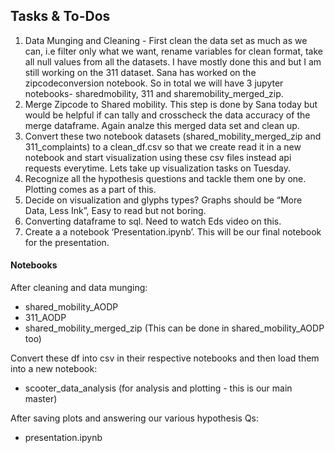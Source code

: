## Tasks & To-Dos

1.  Data Munging and Cleaning - First clean the data set as much as we can, i.e filter only what we want, rename variables for clean format, take all null values from all the datasets. I have mostly done this and but I am still working on the 311 dataset. Sana has worked on the zipcodeconversion notebook. So in total we will have 3 jupyter notebooks- sharedmobility, 311 and sharemobility_merged_zip. 
2. Merge Zipcode to Shared mobility. This step is done by Sana today but would be helpful if can tally and crosscheck the data accuracy of the merge dataframe. Again analze this merged data set and clean up. 
3. Convert these two notebook datasets (shared_mobility_merged_zip and 311_complaints) to a clean_df.csv so that we create read it in a new notebook and start visualization using these csv files instead api requests everytime. Lets take up visualization tasks on Tuesday.
4. Recognize all the hypothesis questions and tackle them one by one. Plotting comes as a part of this.
5. Decide on visualization and glyphs types? Graphs should be “More Data, Less Ink”, Easy to read but not boring.
6. Converting dataframe to sql. Need to watch Eds video on this. 
7. Create a a notebook ‘Presentation.ipynb’. This will be our final notebook for the presentation.
  
#### Notebooks 
After cleaning and data munging:
- shared_mobility_AODP
- 311_AODP
- shared_mobility_merged_zip (This can be done in shared_mobility_AODP too)
    
Convert these df into csv in their respective notebooks and then load them into a new notebook:
- scooter_data_analysis (for analysis and plotting - this is our main master)
   
After saving plots and answering our various hypothesis Qs:
- presentation.ipynb
   

